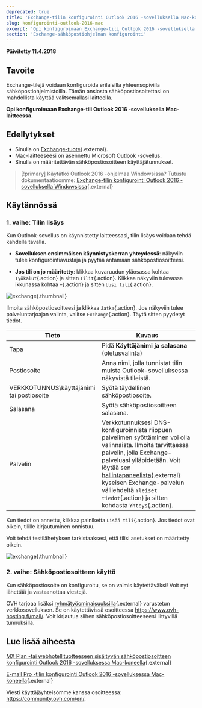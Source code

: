 ```yaml
---
deprecated: true
title: 'Exchange-tilin konfigurointi Outlook 2016 -sovelluksella Mac-koneella'
slug: konfigurointi-outlook-2016-mac
excerpt: 'Opi konfiguroimaan Exchange-tili Outlook 2016 -sovelluksella Mac-laitteessa'
section: 'Exchange-sähköpostiohjelman konfigurointi'
---
```


**Päivitetty 11.4.2018**

## Tavoite

Exchange-tilejä voidaan konfiguroida erilaisilla yhteensopivilla sähköpostiohjelmistoilla. Tämän ansiosta sähköpostiosoitettasi on mahdollista käyttää valitsemallasi laitteella.

**Opi konfiguroimaan Exchange-tili Outlook 2016 -sovelluksella Mac-laitteessa.**

## Edellytykset

- Sinulla on [Exchange-tuote](https://www.ovh-hosting.fi/sahkopostit/){.external}.
- Mac-laitteeseesi on asennettu Microsoft Outlook -sovellus.
- Sinulla on määritettävän sähköpostiosoitteen käyttäjätunnukset.

> [!primary]
> Käytätkö Outlook 2016 -ohjelmaa Windowsissa? Tutustu dokumentaatioomme: [Exchange-tilin konfigurointi Outlook 2016 -sovelluksella Windowsissa](https://docs.ovh.com/fi/microsoft-collaborative-solutions/konfigurointi-outlook-2016/){.external}
>

## Käytännössä

### 1. vaihe: Tilin lisäys

Kun Outlook-sovellus on käynnistetty laitteessasi, tilin lisäys voidaan tehdä kahdella tavalla.

- **Sovelluksen ensimmäisen käynnistyskerran yhteydessä**: näkyviin tulee konfigurointiavustaja ja pyytää antamaan sähköpostiosoitteesi.

- **Jos tili on jo määritetty**: klikkaa kuvaruudun yläosassa kohtaa `Työkalut`{.action} ja sitten `Tilit`{.action}. Klikkaa näkyviin tulevassa ikkunassa kohtaa `+`{.action} ja sitten `Uusi tili`{.action}.

![exchange](images/configuration-outlook-2016-mac-step1.png){.thumbnail}

Ilmoita sähköpostiosoitteesi ja klikkaa `Jatka`{.action}. Jos näkyviin tulee palveluntarjoajan valinta, valitse `Exchange`{.action}. Täytä sitten pyydetyt tiedot.

|Tieto|Kuvaus|
|---|---|
|Tapa|Pidä **Käyttäjänimi ja salasana** (oletusvalinta)|
|Postiosoite|Anna nimi, jolla tunnistat tilin muista Outlook-sovelluksessa näkyvistä tileistä.|
|VERKKOTUNNUS\käyttäjänimi tai postiosoite|Syötä täydellinen sähköpostiosoite.|
|Salasana|Syötä sähköpostiosoitteen salasana.|
|Palvelin|Verkkotunnuksesi DNS-konfiguroinnista riippuen palvelimen syöttäminen voi olla valinnaista. Ilmoita tarvittaessa palvelin, jolla Exchange-palveluasi ylläpidetään. Voit löytää sen [hallintapaneelista](https://www.ovh.com/auth/?action=gotomanager&from=https://www.ovh.ie/&ovhSubsidiary=ie){.external} kyseisen Exchange-palvelun välilehdeltä `Yleiset tiedot`{.action} ja sitten kohdasta `Yhteys`{.action}.|

Kun tiedot on annettu, klikkaa painiketta `Lisää tili`{.action}. Jos tiedot ovat oikein, tilille kirjautuminen onnistuu.

Voit tehdä testilähetyksen tarkistaaksesi, että tilisi asetukset on määritetty oikein.

![exchange](images/configuration-exchange-outlook-2016-mac-step2.png){.thumbnail}

### 2. vaihe: Sähköpostiosoitteen käyttö

Kun sähköpostiosoite on konfiguroitu, se on valmis käytettäväksi! Voit nyt lähettää ja vastaanottaa viestejä.

OVH tarjoaa lisäksi [ryhmätyöominaisuuksilla](https://www.ovh-hosting.fi/sahkopostit){.external} varustetun verkkosovelluksen. Se on käytettävissä osoitteessa <https://www.ovh-hosting.fi/mail/>. Voit kirjautua siihen sähköpostiosoitteeseesi liittyvillä tunnuksilla.

## Lue lisää aiheesta

[MX Plan -tai webhotellituotteeseen sisältyvän sähköpostiosoitteen konfigurointi Outlook 2016 -sovelluksessa Mac-koneella](https://docs.ovh.com/fi/emails/konfigurointi-outlook-2016-mac/){.external}

[E-mail Pro -tilin konfigurointi Outlook 2016 -sovelluksessa Mac-koneella](https://docs.ovh.com/fi/emails-pro/konfigurointi-outlook-2016-mac/){.external}

Viesti käyttäjäyhteisömme kanssa osoitteessa: <https://community.ovh.com/en/>.